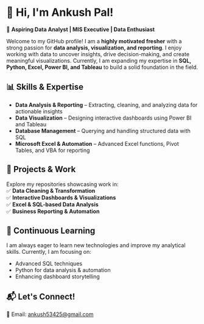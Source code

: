   # 👋 Hi, I'm Ankush Pal!  

🚀 **Aspiring Data Analyst | MIS Executive | Data Enthusiast**  

Welcome to my GitHub profile! I am a **highly motivated fresher** with a strong passion for **data analysis, visualization, and reporting**. I enjoy working with data to uncover insights, drive decision-making, and create meaningful visualizations. Currently, I am expanding my expertise in **SQL, Python, Excel, Power BI, and Tableau** to build a solid foundation in the field.  

## 📊 Skills & Expertise  
- **Data Analysis & Reporting** – Extracting, cleaning, and analyzing data for actionable insights  
- **Data Visualization** – Designing interactive dashboards using Power BI and Tableau  
- **Database Management** – Querying and handling structured data with SQL  
- **Microsoft Excel & Automation** – Advanced Excel functions, Pivot Tables, and VBA for reporting  

## 📂 Projects & Work  
Explore my repositories showcasing work in:  
✅ **Data Cleaning & Transformation**  
✅ **Interactive Dashboards & Visualizations**  
✅ **Excel & SQL-based Data Analysis**  
✅ **Business Reporting & Automation**  

## 🌟 Continuous Learning  
I am always eager to learn new technologies and improve my analytical skills. Currently, I am focusing on:  
- Advanced SQL techniques  
- Python for data analysis & automation  
- Enhancing dashboard storytelling  

## 📬 Let's Connect!  
📧 Email: [ankush53425@gmail.com](mailto:ankush53425@gmail.com)  
